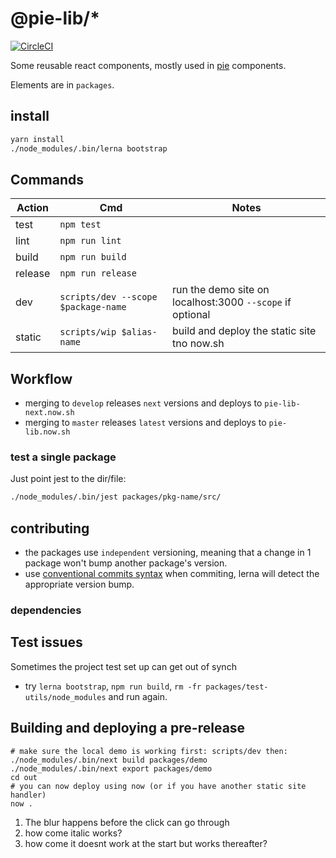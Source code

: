 # @pie-lib/\*

[![CircleCI](https://circleci.com/gh/pie-framework/pie-lib.svg?style=svg)](https://circleci.com/gh/pie-framework/pie-lib)

Some reusable react components, mostly used in [pie][pie] components.

Elements are in `packages`.

## install

```bash
yarn install
./node_modules/.bin/lerna bootstrap
```

## Commands

| Action  | Cmd                                 | Notes                                                     |
| ------- | ----------------------------------- | --------------------------------------------------------- |
| test    | `npm test`                          |                                                           |
| lint    | `npm run lint`                      |                                                           |
| build   | `npm run build`                     |                                                           |
| release | `npm run release`                   |                                                           |
| dev     | `scripts/dev --scope $package-name` | run the demo site on localhost:3000 `--scope` if optional |
| static  | `scripts/wip $alias-name`           | build and deploy the static site tno now.sh               |

## Workflow

- merging to `develop` releases `next` versions and deploys to `pie-lib-next.now.sh`
- merging to `master` releases `latest` versions and deploys to `pie-lib.now.sh`

### test a single package

Just point jest to the dir/file:

```bash
./node_modules/.bin/jest packages/pkg-name/src/
```

## contributing

- the packages use `independent` versioning, meaning that a change in 1 package won't bump another package's version.
- use [conventional commits syntax][ccs] when commiting, lerna will detect the appropriate version bump.

### dependencies

[lerna]: https://lernajs.io/
[pie]: http://pie-framework.org
[ccs]: https://conventionalcommits.org/

## Test issues

Sometimes the project test set up can get out of synch

- try `lerna bootstrap`, `npm run build`, `rm -fr packages/test-utils/node_modules` and run again.

## Building and deploying a pre-release

```shell
# make sure the local demo is working first: scripts/dev then:
./node_modules/.bin/next build packages/demo
./node_modules/.bin/next export packages/demo
cd out
# you can now deploy using now (or if you have another static site handler)
now .
```

1. The blur happens before the click can go through
1. how come italic works?
1. how come it doesnt work at the start but works thereafter?
